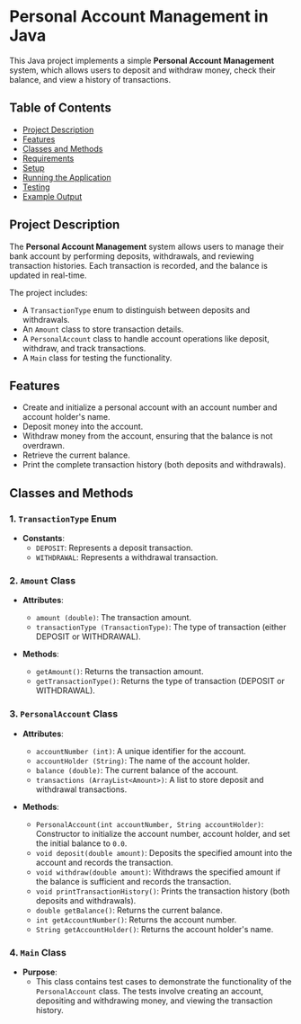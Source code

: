  
# Personal Account Management in Java

This Java project implements a simple **Personal Account Management** system, which allows users to deposit and withdraw money, check their balance, and view a history of transactions.

## Table of Contents
- [Project Description](#project-description)
- [Features](#features)
- [Classes and Methods](#classes-and-methods)
- [Requirements](#requirements)
- [Setup](#setup)
- [Running the Application](#running-the-application)
- [Testing](#testing)
- [Example Output](#example-output)
  
## Project Description

The **Personal Account Management** system allows users to manage their bank account by performing deposits, withdrawals, and reviewing transaction histories. Each transaction is recorded, and the balance is updated in real-time.

The project includes:
- A `TransactionType` enum to distinguish between deposits and withdrawals.
- An `Amount` class to store transaction details.
- A `PersonalAccount` class to handle account operations like deposit, withdraw, and track transactions.
- A `Main` class for testing the functionality.

## Features

- Create and initialize a personal account with an account number and account holder's name.
- Deposit money into the account.
- Withdraw money from the account, ensuring that the balance is not overdrawn.
- Retrieve the current balance.
- Print the complete transaction history (both deposits and withdrawals).

## Classes and Methods

### 1. `TransactionType` Enum
- **Constants**: 
  - `DEPOSIT`: Represents a deposit transaction.
  - `WITHDRAWAL`: Represents a withdrawal transaction.

### 2. `Amount` Class
- **Attributes**:
  - `amount (double)`: The transaction amount.
  - `transactionType (TransactionType)`: The type of transaction (either DEPOSIT or WITHDRAWAL).
  
- **Methods**:
  - `getAmount()`: Returns the transaction amount.
  - `getTransactionType()`: Returns the type of transaction (DEPOSIT or WITHDRAWAL).

### 3. `PersonalAccount` Class
- **Attributes**:
  - `accountNumber (int)`: A unique identifier for the account.
  - `accountHolder (String)`: The name of the account holder.
  - `balance (double)`: The current balance of the account.
  - `transactions (ArrayList<Amount>)`: A list to store deposit and withdrawal transactions.
  
- **Methods**:
  - `PersonalAccount(int accountNumber, String accountHolder)`: Constructor to initialize the account number, account holder, and set the initial balance to `0.0`.
  - `void deposit(double amount)`: Deposits the specified amount into the account and records the transaction.
  - `void withdraw(double amount)`: Withdraws the specified amount if the balance is sufficient and records the transaction.
  - `void printTransactionHistory()`: Prints the transaction history (both deposits and withdrawals).
  - `double getBalance()`: Returns the current balance.
  - `int getAccountNumber()`: Returns the account number.
  - `String getAccountHolder()`: Returns the account holder's name.

### 4. `Main` Class
- **Purpose**: 
  - This class contains test cases to demonstrate the functionality of the `PersonalAccount` class. The tests involve creating an account, depositing and withdrawing money, and viewing the transaction history.

